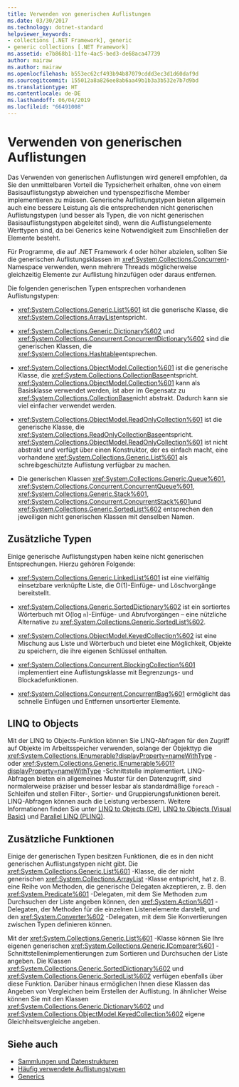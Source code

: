 ```yaml
---
title: Verwenden von generischen Auflistungen
ms.date: 03/30/2017
ms.technology: dotnet-standard
helpviewer_keywords:
- collections [.NET Framework], generic
- generic collections [.NET Framework]
ms.assetid: e7b868b1-11fe-4ac5-bed3-de68aca47739
author: mairaw
ms.author: mairaw
ms.openlocfilehash: b553ec62cf493b94b87079cddd3ec3d1d60daf9d
ms.sourcegitcommit: 155012a8a826ee8ab6aa49b1b3a3b532e7b7d9bd
ms.translationtype: HT
ms.contentlocale: de-DE
ms.lasthandoff: 06/04/2019
ms.locfileid: "66491008"
---
```

# <a name="when-to-use-generic-collections"></a>Verwenden von generischen Auflistungen
Das Verwenden von generischen Auflistungen wird generell empfohlen, da Sie den unmittelbaren Vorteil die Typsicherheit erhalten, ohne von einem Basisauflistungstyp abweichen und typenspezifische Member implementieren zu müssen. Generische Auflistungstypen bieten allgemein auch eine bessere Leistung als die entsprechenden nicht generischen Auflistungstypen (und besser als Typen, die von nicht generischen Basisauflistungstypen abgeleitet sind), wenn die Auflistungselemente Werttypen sind, da bei Generics keine Notwendigkeit zum Einschließen der Elemente besteht.  
  
 Für Programme, die auf .NET Framework 4 oder höher abzielen, sollten Sie die generischen Auflistungsklassen im <xref:System.Collections.Concurrent>-Namespace verwenden, wenn mehrere Threads möglicherweise gleichzeitig Elemente zur Auflistung hinzufügen oder daraus entfernen.  
  
 Die folgenden generischen Typen entsprechen vorhandenen Auflistungstypen:  
  
- <xref:System.Collections.Generic.List%601> ist die generische Klasse, die <xref:System.Collections.ArrayList>entspricht.  
  
- <xref:System.Collections.Generic.Dictionary%602> und <xref:System.Collections.Concurrent.ConcurrentDictionary%602> sind die generischen Klassen, die <xref:System.Collections.Hashtable>entsprechen.  
  
- <xref:System.Collections.ObjectModel.Collection%601> ist die generische Klasse, die <xref:System.Collections.CollectionBase>entspricht. <xref:System.Collections.ObjectModel.Collection%601> kann als Basisklasse verwendet werden, ist aber im Gegensatz zu <xref:System.Collections.CollectionBase>nicht abstrakt. Dadurch kann sie viel einfacher verwendet werden.  
  
- <xref:System.Collections.ObjectModel.ReadOnlyCollection%601> ist die generische Klasse, die <xref:System.Collections.ReadOnlyCollectionBase>entspricht. <xref:System.Collections.ObjectModel.ReadOnlyCollection%601> ist nicht abstrakt und verfügt über einen Konstruktor, der es einfach macht, eine vorhandene <xref:System.Collections.Generic.List%601> als schreibgeschützte Auflistung verfügbar zu machen.  
  
- Die generischen Klassen <xref:System.Collections.Generic.Queue%601>, <xref:System.Collections.Concurrent.ConcurrentQueue%601>, <xref:System.Collections.Generic.Stack%601>, <xref:System.Collections.Concurrent.ConcurrentStack%601>und <xref:System.Collections.Generic.SortedList%602> entsprechen den jeweiligen nicht generischen Klassen mit denselben Namen.  
  
## <a name="additional-types"></a>Zusätzliche Typen  
 Einige generische Auflistungstypen haben keine nicht generischen Entsprechungen. Hierzu gehören Folgende:  
  
- <xref:System.Collections.Generic.LinkedList%601> ist eine vielfältig einsetzbare verknüpfte Liste, die O(1)-Einfüge- und Löschvorgänge bereitstellt.  
  
- <xref:System.Collections.Generic.SortedDictionary%602> ist ein sortiertes Wörterbuch mit O(log `n`)-Einfüge- und Abrufvorgängen – eine nützliche Alternative zu <xref:System.Collections.Generic.SortedList%602>.  
  
- <xref:System.Collections.ObjectModel.KeyedCollection%602> ist eine Mischung aus Liste und Wörterbuch und bietet eine Möglichkeit, Objekte zu speichern, die ihre eigenen Schlüssel enthalten.  
  
- <xref:System.Collections.Concurrent.BlockingCollection%601> implementiert eine Auflistungsklasse mit Begrenzungs- und Blockadefunktionen.  
  
- <xref:System.Collections.Concurrent.ConcurrentBag%601> ermöglicht das schnelle Einfügen und Entfernen unsortierter Elemente.  
  
## <a name="linq-to-objects"></a>LINQ to Objects  
 Mit der LINQ to Objects-Funktion können Sie LINQ-Abfragen für den Zugriff auf Objekte im Arbeitsspeicher verwenden, solange der Objekttyp die <xref:System.Collections.IEnumerable?displayProperty=nameWithType> - oder <xref:System.Collections.Generic.IEnumerable%601?displayProperty=nameWithType> -Schnittstelle implementiert. LINQ-Abfragen bieten ein allgemeines Muster für den Datenzugriff, sind normalerweise präziser und besser lesbar als standardmäßige `foreach` -Schleifen und stellen Filter-, Sortier- und Gruppierungsfunktionen bereit. LINQ-Abfragen können auch die Leistung verbessern. Weitere Informationen finden Sie unter [LINQ to Objects (C#)](../../csharp/programming-guide/concepts/linq/linq-to-objects.md), [LINQ to Objects (Visual Basic)](../../visual-basic/programming-guide/concepts/linq/linq-to-objects.md) und [Parallel LINQ (PLINQ)](../../../docs/standard/parallel-programming/parallel-linq-plinq.md).  
  
## <a name="additional-functionality"></a>Zusätzliche Funktionen  
 Einige der generischen Typen besitzen Funktionen, die es in den nicht generischen Auflistungstypen nicht gibt. Die <xref:System.Collections.Generic.List%601> -Klasse, die der nicht generischen <xref:System.Collections.ArrayList> -Klasse entspricht, hat z. B. eine Reihe von Methoden, die generische Delegaten akzeptieren, z. B. den <xref:System.Predicate%601> -Delegaten, mit dem Sie Methoden zum Durchsuchen der Liste angeben können, den <xref:System.Action%601> -Delegaten, der Methoden für die einzelnen Listenelemente darstellt, und den <xref:System.Converter%602> -Delegaten, mit dem Sie Konvertierungen zwischen Typen definieren können.  
  
 Mit der <xref:System.Collections.Generic.List%601> -Klasse können Sie Ihre eigenen generischen <xref:System.Collections.Generic.IComparer%601> -Schnittstellenimplementierungen zum Sortieren und Durchsuchen der Liste angeben. Die Klassen <xref:System.Collections.Generic.SortedDictionary%602> und <xref:System.Collections.Generic.SortedList%602> verfügen ebenfalls über diese Funktion. Darüber hinaus ermöglichen Ihnen diese Klassen das Angeben von Vergleichen beim Erstellen der Auflistung. In ähnlicher Weise können Sie mit den Klassen <xref:System.Collections.Generic.Dictionary%602> und <xref:System.Collections.ObjectModel.KeyedCollection%602> eigene Gleichheitsvergleiche angeben.  
  
## <a name="see-also"></a>Siehe auch

- [Sammlungen und Datenstrukturen](../../../docs/standard/collections/index.md)
- [Häufig verwendete Auflistungstypen](../../../docs/standard/collections/commonly-used-collection-types.md)
- [Generics](../../../docs/standard/generics/index.md)
